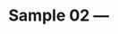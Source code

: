 # Sample 02 — <Title>

**URL:** <public link>  
**Publication date:** <YYYY-MM or similar>

## Cover Sheet (keep to 1–2 sentences per item)
**Collaboration (SME?):**  
<text>

**Editing by others:**  
<text>

**Audience & stakeholders:**  
<text>

**What I learned (writing + after publishing):**  
<text>

**How I measured success (and outcome):**  
<text>

**Anything else to know:**  
<text>
